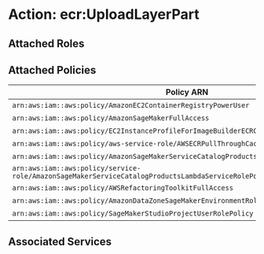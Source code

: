 # Action: ecr:UploadLayerPart

## Attached Roles

## Attached Policies

| Policy ARN | Policy Name |
|------------|-------------|
| `arn:aws:iam::aws:policy/AmazonEC2ContainerRegistryPowerUser` | [AmazonEC2ContainerRegistryPowerUser](../policies.md#amazonec2containerregistrypoweruser) |
| `arn:aws:iam::aws:policy/AmazonSageMakerFullAccess` | [AmazonSageMakerFullAccess](../policies.md#amazonsagemakerfullaccess) |
| `arn:aws:iam::aws:policy/EC2InstanceProfileForImageBuilderECRContainerBuilds` | [EC2InstanceProfileForImageBuilderECRContainerBuilds](../policies.md#ec2instanceprofileforimagebuilderecrcontainerbuilds) |
| `arn:aws:iam::aws:policy/aws-service-role/AWSECRPullThroughCache_ServiceRolePolicy` | [AWSECRPullThroughCache_ServiceRolePolicy](../policies.md#awsecrpullthroughcache_servicerolepolicy) |
| `arn:aws:iam::aws:policy/AmazonSageMakerServiceCatalogProductsCodeBuildServiceRolePolicy` | [AmazonSageMakerServiceCatalogProductsCodeBuildServiceRolePolicy](../policies.md#amazonsagemakerservicecatalogproductscodebuildservicerolepolicy) |
| `arn:aws:iam::aws:policy/service-role/AmazonSageMakerServiceCatalogProductsLambdaServiceRolePolicy` | [AmazonSageMakerServiceCatalogProductsLambdaServiceRolePolicy](../policies.md#amazonsagemakerservicecatalogproductslambdaservicerolepolicy) |
| `arn:aws:iam::aws:policy/AWSRefactoringToolkitFullAccess` | [AWSRefactoringToolkitFullAccess](../policies.md#awsrefactoringtoolkitfullaccess) |
| `arn:aws:iam::aws:policy/AmazonDataZoneSageMakerEnvironmentRolePermissionsBoundary` | [AmazonDataZoneSageMakerEnvironmentRolePermissionsBoundary](../policies.md#amazondatazonesagemakerenvironmentrolepermissionsboundary) |
| `arn:aws:iam::aws:policy/SageMakerStudioProjectUserRolePolicy` | [SageMakerStudioProjectUserRolePolicy](../policies.md#sagemakerstudioprojectuserrolepolicy) |

## Associated Services

